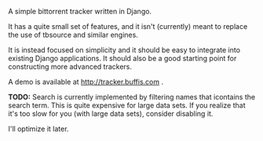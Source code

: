 A simple bittorrent tracker written in Django.

It has a quite small set of features, and it isn't (currently) meant to replace the use of tbsource and similar engines.

It is instead focused on simplicity and it should be easy to integrate into existing Django applications. It should also be a good starting point for constructing more advanced trackers.

A demo is available at http://tracker.buffis.com .

**TODO:**
Search is currently implemented by filtering names that icontains the search term. This is quite expensive for large data sets. If you realize that it's too slow for you (with large data sets), consider disabling it.

I'll optimize it later.